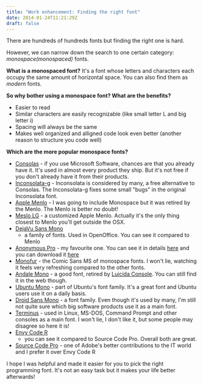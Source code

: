 ```yaml
---
title: "Work enhancement: Finding the right font"
date: 2014-01-24T11:21:29Z
draft: false
---
```


<p>There are hundreds of hundreds fonts but finding the right one is hard.</p>
<p>However, we can narrow down the search to one certain category:
<em>monospace(monospaced) </em>fonts.</p>
<p><strong>What is a monospaced font?</strong> It's a font whose letters and characters
each occupy the same amount of horizontal space. You can also find them
as <em>modern </em>fonts.</p>
<p><strong>So why bother using a monospace font? What are the benefits? </strong></p>
<ul>
<li>Easier to read</li>
<li>Similar characters are easily recognizable (like small letter L and
    big letter i)</li>
<li>Spacing will always be the same</li>
<li>Makes well organized and alligned code look even better (another
    reason to structure you code well)</li>
</ul>
<p><strong>Which are the more popular monospace fonts?</strong></p>
<ul>
<li><a href="http://i.imgur.com/SdigGGD.png">Consolas</a> - if you use Microsoft
    Software, chances are that you already have it. It's used in almost
    every product they ship. But it's not free if you don't already have
    it from their products.</li>
<li><a href="http://i.imgur.com/fuCvOgG.png">Inconsolata-g</a> - Inconsolata is
    considered by many, a free alternative to Consolas. The
    Inconsolata-g fixes some small "bugs" in the original Inconsolata
    font.</li>
<li><a href="http://s24.postimg.org/4hkuc8uz9/menlo2.png">Apple Menlo</a> - I was
    going to include Monospace but it was retired by the Menlo. The
    Menlo is better no doubt!</li>
<li><a href="http://i.imgur.com/REoYmvQ.png">Meslo LG</a> - a customized Apple
    Menlo. Actually it's the only thing closest to Menlo you'll get
    outside the OSX.</li>
<li><a href="http://25.media.tumblr.com/wiTflIDkmoqr6fyl6m2nhK2Oo1_500.png">DejaVu Sans
    Mono</a><ul>
<li>a family of fonts. Used in OpenOffice. You can see it compared to
Menlo</li>
</ul>
</li>
<li><a href="http://www.marksimonson.com/fonts/view/anonymous-pro">Anonymous
    Pro</a> - my
    favourite one. You can see it in details
    <a href="http://www.marksimonson.com/assets/content/fonts/AnonymousProSpecimen.pdf">here</a> and
    you can download it
    <a href="http://www.marksimonson.com/assets/content/fonts/AnonymousPro-1.002.zip">here</a></li>
<li><a href="http://i.imgur.com/Xzy1ULu.png">Monofur</a> - the Comic Sans MS of
    monospace fonts. I won't lie, watching it feels very refreshing
    compared to the other fonts.</li>
<li><a href="http://i.imgur.com/8uPQ3o9.png">Andale Mono</a> - a good font, retired
    by <a href="http://en.wikipedia.org/wiki/Lucida_(font)#Lucida_Console">Luicida
    Console</a>.
    You can still find it in the web though.</li>
<li><a href="http://font.ubuntu.com/">Ubuntu Mono</a> - part of Ubuntu's font
    family. It's a great font and Ubuntu users use it on a daily basis.</li>
<li><a href="http://i.imgur.com/RgXFGZH.png">Droid Sans Mono</a> - a font family.
    Even though it's used by many, I'm still not quite sure which big
    software products use it as a main font.</li>
<li><a href="http://i.imgur.com/ajWyhzB.png">Terminus</a> - used in Linux, MS-DOS,
    Command Prompt and other consoles as a main font. I won't lie, I
    don't like it, but some people may disagree so here it is!</li>
<li><a href="http://codingreflection.files.wordpress.com/2012/10/envycoder-vs-sourcecodepro.png">Envy Code
    R</a><ul>
<li>you can see it compared to Source Code Pro. Overall both are
great.</li>
</ul>
</li>
<li><a href="http://blogs.adobe.com/typblography/2012/09/source-code-pro.html">Source Code
    Pro</a> -
    one of Adobe's better contributions to the IT world and I prefer it
    over Envy Code R</li>
</ul>
<p>I hope I was helpful and made it easier for you to pick the right
programming font. It's not an easy task but it makes your life better
afterwards!</p>